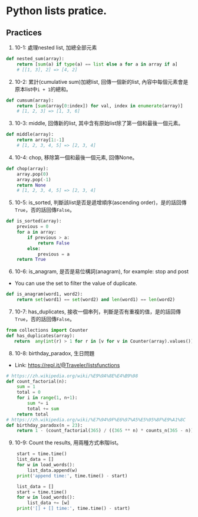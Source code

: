# Python lists pratice.

## Practices
1. 10-1: 處理nested list, 加總全部元素
```python
def nested_sum(array):
    return [sum(a) if type(a) == list else a for a in array if a]
    # [[1, 3], 2] => [4, 2]
```
2. 10-2: 累計(cumulative sum)加總list, 回傳一個新的list, 內容中每個元素會是原本list中`i + 1`的總和。
```python
def cumsum(array):
    return [sum(array[0:index]) for val, index in enumerate(array)]
    # [1, 2, 3] => [1, 3, 6]
```
3. 10-3: middle, 回傳新的list, 其中含有原始list除了第一個和最後一個元素。
```python
def middle(array):
    return array[1:-1]
    # [1, 2, 3, 4, 5] => [2, 3, 4]
```
4. 10-4: chop, 移除第一個和最後一個元素, 回傳None。
```python
def chop(array):
    array.pop(0)
    array.pop(-1)
    return None
    # [1, 2, 3, 4, 5] => [2, 3, 4]
```
5. 10-5: is_sorted, 判斷該list是否是遞增順序(ascending order)，是的話回傳`True`，否的話回傳`False`。
```python
def is_sorted(array):
    previous = 0
    for a in array:
        if previous > a:
            return False
        else:
            previous = a
    return True
```
6. 10-6: is_anagram, 是否是易位構詞(anagram), for example: stop and post
* You can use the set to filter the value of duplicate.
```python
def is_anagram(word1, word2):
    return set(word1) == set(word2) and len(word1) == len(word2)
```
7. 10-7: has_duplicates, 接收一個串列，判斷是否有重複的值，是的話回傳`True`，否的話回傳`False`。
```python
from collections import Counter
def has_duplicates(array):
   return  any(int(r) > 1 for r in [v for v in Counter(array).values()])
```
8. 10-8: birthday_paradox, 生日問題
* Link: https://repl.it/@Traveler/listsfunctions
```python
# https://zh.wikipedia.org/wiki/%E9%9A%8E%E4%B9%98
def count_factorial(n):
    sum = 1
    total = 0
    for i in range(1, n+1):
        sum *= i
        total += sum
    return total
# https://zh.wikipedia.org/wiki/%E7%94%9F%E6%97%A5%E5%95%8F%E9%A1%8C
def birthday_paradox(n = 23):
    return 1 - (count_factorial(365) / ((365 ** n) * counts_n(365 - n)))
```
9. 10-9: Count the results, 用兩種方式串階list。
```python
    start = time.time()
    list_data = []
    for w in load_words():
        list_data.append(w)
    print('append time:', time.time() - start)

    list_data = []
    start = time.time()
    for w in load_words():
        list_data += [w]
    print('[] + [] time:', time.time() - start)
```

